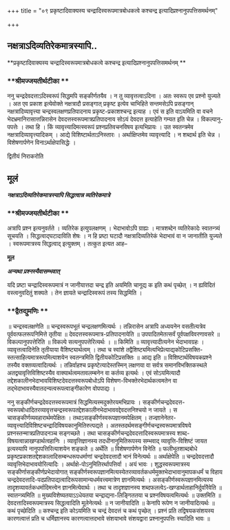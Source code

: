 +++
title = "०९ प्रकृष्टादिवाक्यस्य चन्द्रादिस्वरूपमात्रबोधकत्वे कश्चन्द्र इत्यादिप्रश्नानुपपत्तिसमर्थनम्"

+++


## नक्षत्राऽदिव्यतिरेकमात्रस्यापि..

**प्रकृष्टादिवाक्यस्य चन्द्रादिस्वरूपमात्रबोधकत्वे कश्चन्द्र इत्यादिप्रश्नानुपपत्तिसमर्थनम् **

### **श्रीमज्जयतीर्थटीका **

ननु चन्द्रदेवदत्ताऽदिस्वरूपं सिद्धमपि सङ्कीर्णतयैव । न तु व्यावृत्तत्वाऽदिना । अतः स्वरूप एव प्रश्नो युज्यते । अत एव प्रकाश इत्येवोक्ते नक्षत्रादौ प्रसङ्गात् प्रकृष्ट इत्येव चाभिहिते सन्तमसेऽपि प्रसङ्गान् नक्षत्रादिव्यावृत्त्या चन्द्रस्वलक्षणप्रतिपादनाय प्रकृष्ट-प्रकाशश्चन्द्र इत्याह । एवं स इति वाऽयमिति वा वचने भेदभ्रमानिरासात्तन्निरासेन देवदत्तस्वरूपमात्रप्रतिपादनाय सोऽयं देवदत्त इत्याहेति गम्यत इति चेन्न । विकल्पानु-पपत्तेः । तथा हि । किं व्यावृत्त्यादिमत्स्वरूपं प्रश्नप्रतिवचनविषय इत्यभिप्रायः । उत स्वतन्त्रमेव नक्षत्रादिव्यावृत्त्यादिकम् । आद्ये विशिष्टार्थताऽनिस्तारः । अर्थाक्षिप्तमेव व्यावृत्त्यादि । न शब्दार्थ इति चेन्न । विशेषणार्पणेन विनाऽर्थाक्षेपासिद्धेः ।

द्वितीयं निराकरोति

## **मूलं**

***नक्षत्राऽदिव्यतिरेकमात्रस्यापि सिद्धत्वान्न व्यतिरेकमात्रे***

### **श्रीमज्जयतीर्थटीका **

अत्रापि प्रश्न इत्यनुवर्तते । व्यतिरेक इत्युपलक्षणम् । भेदाभावोऽपि ग्राह्यः । मात्रशब्देन व्यतिरेकादेः स्वातन्त्र्यं सूचयति । सिद्धत्वाद्घटादाविति शेषः । न हि प्रष्टा घटादौ नक्षत्रादिव्यतिरेकं भेदाभावं वा न जानातीति युज्यते । स्वरूपमात्रस्य सिद्धत्वाद् इत्युक्तम् । तत्कुत इत्यत आह–

**मूल**

***अन्यथा प्रश्नस्यैवासम्भवात्***

यदि प्रष्टा चन्द्रादिस्वरूपमात्रं न जानीयात्तदा चन्द्र इति अयमिति चानूद्य क इति कथं पृच्छेत् । न ह्यविदितं वस्त्वनुवदितुं शक्यते । तेन ज्ञायते चन्द्रादिस्वरूपं तस्य सिद्धमिति ।

### **द्वैतद्युमणिः **

॥ चन्द्रस्वलक्षणेति ॥ चन्द्रस्वरूपभूतं चन्द्रलक्षणमित्यर्थः । तन्निरासेन अत्रापि अध्ययनेन वसतीत्यत्रेव पूर्ववत्फलरूपनिमित्ते तृतीया ॥ देवदत्तस्वरूपमात्र-प्रतिपादनायेति ॥ उपपादितमेतत्सर्वं पूर्वपक्षविवरणावसरे ॥ विकल्पानुपपत्तेरिति ॥ विकल्पे सत्यनुपपत्तेरित्यर्थः । ॥ किमिति ॥ व्यावृत्त्यादीत्यनेन भेदाभावग्रहः । व्यावृत्तत्वादिनेति तृतीयाया वैशिष्ट्यार्थत्वम् । तथा च स्वांशे तद्वैशिष्ट्यमित्यभिप्रेत्याद्यकोटिप्रसक्ति-स्तत्साहित्यमात्ररूपमित्याशयेन स्वतन्त्रमिति द्वितीयकोटिप्रसक्तिः ॥ आद्य इति ॥ विशिष्टार्थविषयकप्रश्ने तस्यैव वक्तव्यत्वादित्यर्थः । तन्निर्वाहश्च प्रकृष्टेत्यादेस्तस्मिन् लक्षणया वा सर्वत्र समानविभक्तिकस्थले अतद्व्यावृत्तिविशिष्टस्यैव वाक्यार्थत्वमतावलम्बनेन वा कर्तव्य इत्यर्थः । एवं सोऽयमित्यादौ तद्देशकालीनभेदाभावविशिष्टदेवदत्तस्वरूपबोधोऽपि विशेषण-विभक्तेरभेदार्थकत्वमतेन वा तद्भेदाभावस्यैवातदन्यत्वरूपत्वाङ्गीकारेण वोपपाद्यः ।

ननु सङ्कीर्णचन्द्रदेवदत्तस्वरूपमात्रं सिद्धमित्यस्मदुक्तेरयमभिप्रायः । सङ्कीर्णचन्द्रदेवदत्त-स्वरूपबोधादितरव्यावृत्तचन्द्रस्वरूपतद्देशकालीनभेदाभाववद्देवदत्तनिश्चयो न जायते । स चासङ्कीर्णव्यवहारार्थमपेक्षितः । तथाऽसङ्कीर्णस्वरूपज्ञानमपेक्षितम् । तज्ज्ञानेनेतर-व्यावृत्त्यादिविशिष्टचन्द्रादिविषयकानुमितिरुत्पद्यते । अतस्तदर्थमसङ्गीर्णचन्द्रस्वरूपमात्रविषये प्रश्नस्तन्मात्रप्रतिपादनञ्च सङ्गच्छते । तथा चासङ्कीर्णचन्द्रदेवदत्तादिस्वरूपमात्रस्य शाब्द-विषयत्वान्नाखण्डार्थत्वहानिः । व्यावृत्तिज्ञानस्य तदधीनानुमितिरूपस्य सम्भवाद् व्यावृत्ति-विशिष्टं जायत इत्यस्यापि नानुपपत्तिरित्याशयेन शङ्कते ॥ अर्थेति ॥ विशेषणार्पणेन विनेति ॥ फलीभूतशाब्दबोधे प्रकृष्टप्रकाशतद्देशकालादिसम्बन्धरूपधर्माणां चन्द्रदेवदत्तादौ भानं विनेत्यर्थः ॥ अर्थाक्षेपेति ॥ चन्द्रदेवदत्तादौ व्यावृत्तिभेदाभावयोरित्यादिः । अर्थाक्षे-पोऽनुमितिरर्थापत्तिर्वा । अयं भावः । शुद्धस्वरूपमात्रस्य सङ्कीर्णासङ्कीर्णप्रभेदायोगात् सङ्कीर्णस्वरूपज्ञानमित्यस्येतरव्यावर्तकधर्ममुक्तभेदाभावानुमापकधर्मं च विहाय चन्द्रदेवदत्तादि-पदप्रतिपाद्यत्वादिरूपसामान्यधर्मवत्त्वमात्रेण ज्ञानमित्यर्थः । असङ्कीर्णस्वरूपज्ञानमित्यस्य तादृशव्यावर्तकधर्मादिमत्त्वेन ज्ञानमित्येवार्थः । तथा च तादृशज्ञानस्य शब्दफलत्वेऽ-खण्डार्थताहानिर्दुर्वारैवेति ॥ स्वातन्त्र्यमिति ॥ मुख्यविशेष्यतयाऽऽधेयतया चन्द्राद्यना-लिङ्गिततया च प्रश्नविषयत्वमित्यर्थः ॥ उक्तमिति ॥ देवदत्तादिस्वरूपमात्रस्य सिद्धत्वादिति मूलेनेत्यर्थः ॥ न जानीयादिति ॥ केनापि रूपेण न जानीयादित्यर्थः ॥ कथं पृच्छेदिति ॥ कश्चन्द्र इति कोऽयमिति च चन्द्रं देवदत्तं च कथं पृच्छेत् । प्रश्नं प्रति तद्विषयकसंशयस्य कारणत्वात्तं प्रति च धर्मिज्ञानस्य कारणत्वात्तदभावे संशयाभावे संशयद्वारा प्रश्नानुपपत्तिः स्यादिति भावः ॥


